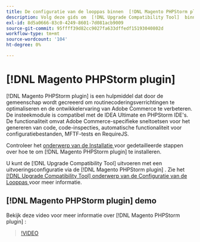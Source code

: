 ```yaml
---
title: De configuratie van de looppas binnen  [!DNL Magento PHPStorm plugin]
description: Volg deze gids om  [!DNL Upgrade Compatibility Tool]  binnen  [!DNL Magento PHPStorm plugin] te gebruiken.
exl-id: 8d5a0666-83c0-4249-8601-7d081acb9009
source-git-commit: 95ffff39d82cc9027fa633dffedf15193040802d
workflow-type: tm+mt
source-wordcount: '104'
ht-degree: 0%

---
```


# [!DNL Magento PHPStorm plugin]

[!DNL Magento PHPStorm plugin] is een hulpmiddel dat door de gemeenschap wordt gecreeerd om routinecoderingsverrichtingen te optimaliseren en de ontwikkelervaring van Adobe Commerce te verbeteren. De insteekmodule is compatibel met de IDEA Ultimate en PHPStorm IDE&#39;s. De functionaliteit omvat Adobe Commerce-specifieke sneltoetsen voor het genereren van code, code-inspecties, automatische functionaliteit voor configuratiebestanden, MFTF-tests en RequireJS.

Controleer het [ onderwerp van de Installatie ](https://developer.adobe.com/commerce/php/best-practices/phpstorm/install/) voor gedetailleerde stappen over hoe te om [!DNL Magento PHPStorm plugin] te installeren.

U kunt de [!DNL Upgrade Compatibility Tool] uitvoeren met een uitvoeringsconfiguratie via de [!DNL Magento PHPStorm plugin] . Zie het [[!DNL Upgrade Compatibility Tool]  onderwerp van de Configuratie van de Looppas ](https://developer.adobe.com/commerce/php/best-practices/phpstorm/run-configuration/) voor meer informatie.

## [!DNL Magento PHPStorm plugin] demo

Bekijk deze video voor meer informatie over [!DNL Magento PHPStorm plugin] :

>[!VIDEO](https://video.tv.adobe.com/v/340150?quality=12)
